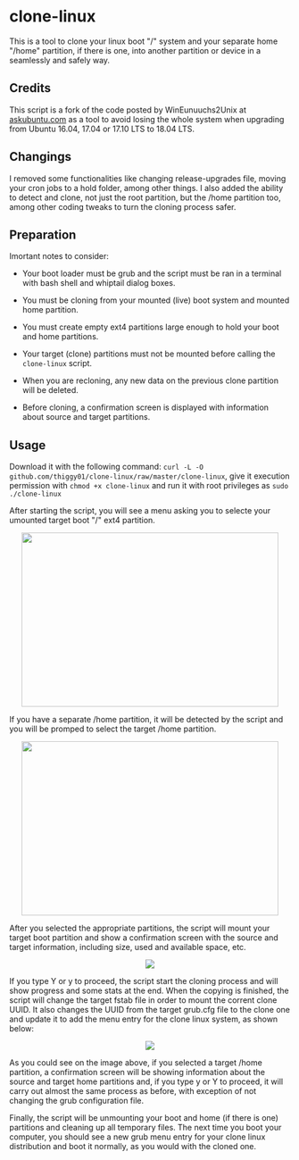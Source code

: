 # clone-linux

This is a tool to clone your linux boot "/" system and your separate home "/home" partition, if there is one, into 
another partition or device in a seamlessly and safely way.

## Credits 
 
This script is a fork of the code posted by WinEunuuchs2Unix at [askubuntu.com](https://bit.ly/34RNGbv) as a tool to avoid
losing the whole system when upgrading from Ubuntu 16.04, 17.04 or 17.10 LTS to 18.04 LTS.

## Changings

I removed some functionalities like changing release-upgrades file, moving your cron jobs to a hold folder, among other
things. I also added the ability to detect and clone, not just the root partition, but the /home partition too, among 
other coding tweaks to turn the cloning process safer.

## Preparation

Imortant notes to consider:

* Your boot loader must be grub and the script must be ran in a terminal with bash shell and whiptail dialog boxes.

* You must be cloning from your mounted (live) boot system and mounted home partition.

* You must create empty ext4 partitions large enough to hold your boot and home partitions.

* Your target (clone) partitions must not be mounted before calling the `clone-linux` script.

* When you are recloning, any new data on the previous clone partition will be deleted.

* Before cloning, a confirmation screen is displayed with information about source and target partitions.

## Usage

Download it with the following command: `curl -L -O github.com/thiggy01/clone-linux/raw/master/clone-linux`, give it
execution permission with `chmod +x clone-linux` and run it with root privileges as `sudo ./clone-linux`

After starting the script, you will see a menu asking you to selecte your umounted target boot "/" ext4 partition. 

<p align="center"><img width="460" height="312" src="https://i.imgur.com/NGZMBOO.png"></p>

If you have a separate /home partition, it will be detected by the script and you will be promped to select the target /home partition.

<p align="center"><img width="460" height="312" src="https://i.imgur.com/be18MSl.png"></p>

After you selected the appropriate partitions, the script will mount your target boot partition and show a confirmation screen with the source and target information, including size, used and available space, etc.

<p align="center"><img src="https://i.imgur.com/JfYyIal.png"></p>

If you type Y or y to proceed, the script start the cloning process and will show progress and some stats at the end.
When the copying is finished, the script will change the target fstab file in order to mount the corrent clone UUID.
It also changes the UUID from the target grub.cfg file to the clone one and update it to add the menu entry for the 
clone linux system, as shown below:

<p align="center"><img src="https://i.imgur.com/i3QcTXb.gif"></p>

As you could see on the image above, if you selected a target /home partition, a confirmation screen will be
showing information about the source and target home partitions and, if you type y or Y to proceed, it will carry out
almost the same process as before, with exception of not changing the grub configuration file.

Finally, the script will be unmounting your boot and home (if there is one) partitions and cleaning up all temporary files.
The next time you boot your computer, you should see a new grub menu entry for your clone linux distribution and boot it 
normally, as you would with the cloned one.
